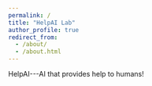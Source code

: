 ```yaml
---
permalink: /
title: "HelpAI Lab"
author_profile: true
redirect_from: 
  - /about/
  - /about.html
---
```


HelpAI---AI that provides help to humans!





